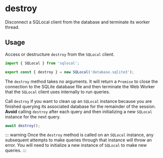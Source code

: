 # destroy

Disconnect a SQLocal client from the database and terminate its worker thread.

## Usage

Access or destructure `destroy` from the `SQLocal` client.

```javascript
import { SQLocal } from 'sqlocal';

export const { destroy } = new SQLocal('database.sqlite3');
```

<!-- @include: ../_partials/initialization-note.md -->

The `destroy` method takes no arguments. It will return a `Promise` to close the connection to the SQLite database file and then terminate the Web Worker that the `SQLocal` client uses internally to run queries.

Call `destroy` if you want to clean up an `SQLocal` instance because you are finished querying its associated database for the remainder of the session. **Avoid** calling `destroy` after each query and then initializing a new `SQLocal` instance for the next query.

```javascript
await destroy();
```

::: warning
Once the `destroy` method is called on an `SQLocal` instance, any subsequent attempts to make queries through that instance will throw an error. You will need to initialize a new instance of `SQLocal` to make new queries.
:::
